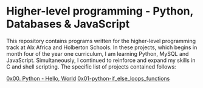 # Higher-level programming - Python, Databases & JavaScript

This repository contains programs written for the higher-level programming track at Alx Africa and Holberton Schools. In these projects, which begins in month four of the year one curriculum, I am learning Python, MySQL and JavaScript. Simultaneously, I continued to reinforce and expand my skills in C and shell scripting. The specific list of projects contained follows:

[0x00. Python - Hello, World](./0x00-python-hello_world)
[0x01-python-if_else_loops_functions](./0x01-python-if_else_loops_functions)
